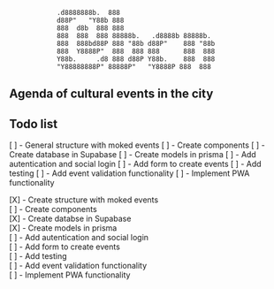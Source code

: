                 .d8888888b.  888
                d88P"   "Y88b 888
                888  d8b  888 888
                888  888  888 88888b.   .d8888b 88888b.
                888  888bd88P 888 "88b d88P"    888 "88b
                888  Y8888P"  888  888 888      888  888
                Y88b.     .d8 888 d88P Y88b.    888  888
                "Y88888888P" 88888P"   "Y8888P 888  888

## Agenda of cultural events in the city

## Todo list

[ ] - General structure with moked events
[ ] - Create components
[ ] - Create database in Supabase
[ ] - Create models in prisma
[ ] - Add autentication and social login
[ ] - Add form to create events
[ ] - Add testing
[ ] - Add event validation functionality
[ ] - Implement PWA functionality

[X] - Create structure with moked events  
[ ] - Create components  
[X] - Create databse in Supabase  
[X] - Create models in prisma  
[ ] - Add autentication and social login  
[ ] - Add form to create events  
[ ] - Add testing  
[ ] - Add event validation functionality  
[ ] - Implement PWA functionality
